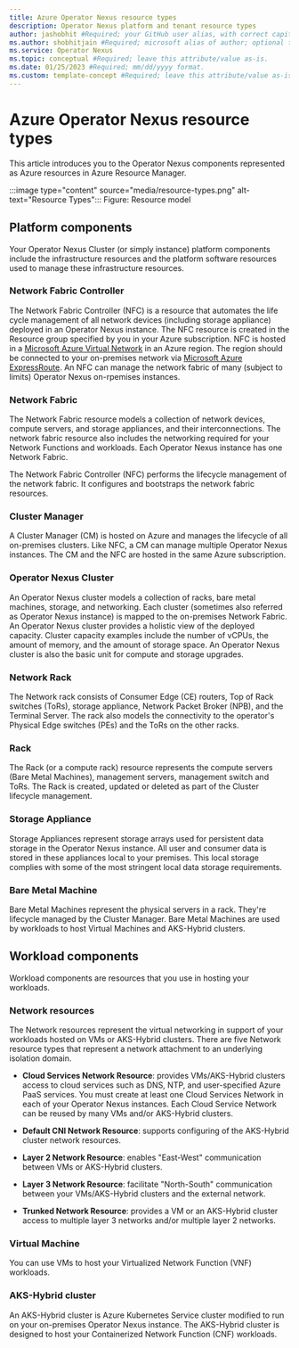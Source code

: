 ```yaml
---
title: Azure Operator Nexus resource types
description: Operator Nexus platform and tenant resource types
author: jashobhit #Required; your GitHub user alias, with correct capitalization.
ms.author: shobhitjain #Required; microsoft alias of author; optional team alias.
ms.service: Operator Nexus
ms.topic: conceptual #Required; leave this attribute/value as-is.
ms.date: 01/25/2023 #Required; mm/dd/yyyy format.
ms.custom: template-concept #Required; leave this attribute/value as-is.
---
```


# Azure Operator Nexus resource types

This article introduces you to the Operator Nexus components represented as Azure resources in Azure Resource Manager.

<!--- IMG ![Resource Types](Docs/media/resource-types.png) IMG --->
:::image type="content" source="media/resource-types.png" alt-text="Resource Types":::
Figure: Resource model

## Platform components

Your Operator Nexus Cluster (or simply instance) platform components include the infrastructure resources and the platform software resources used to manage these infrastructure resources.

### Network Fabric Controller

The Network Fabric Controller (NFC) is a resource that automates the life cycle management of all network devices (including storage appliance) deployed in an Operator Nexus instance.
The NFC resource is created in the Resource group specified by you in your Azure subscription.
NFC is hosted in a [Microsoft Azure Virtual Network](/azure/virtual-network/virtual-networks-overview) in an Azure region.
The region should be connected to your on-premises network via [Microsoft Azure ExpressRoute](/azure/expressroute/expressroute-introduction).
An NFC can manage the network fabric of many (subject to limits) Operator Nexus on-rpemises instances.

### Network Fabric

The Network Fabric resource models a collection of network devices, compute servers, and storage appliances, and their interconnections. The network fabric resource also includes the networking required for your Network Functions and workloads. Each Operator Nexus instance has one Network Fabric.

The Network Fabric Controller (NFC) performs the lifecycle management of the network fabric.
It configures and bootstraps the network fabric resources. 

### Cluster Manager

A Cluster Manager (CM) is hosted on Azure and manages the lifecycle of all on-premises clusters.
Like NFC, a CM can manage multiple Operator Nexus instances.
The CM and the NFC are hosted in the same Azure subscription.

### Operator Nexus Cluster

An Operator Nexus cluster models a collection of racks, bare metal machines, storage, and networking.
Each cluster (sometimes also referred as Operator Nexus instance) is mapped to the on-premises Network Fabric. An Operator Nexus cluster provides a holistic view of the deployed capacity.
Cluster capacity examples include the number of vCPUs, the amount of memory, and the amount of storage space. An Operator Nexus cluster is also the basic unit for compute and storage upgrades.

### Network Rack

The Network rack consists of Consumer Edge (CE) routers, Top of Rack switches (ToRs), storage appliance, Network Packet Broker (NPB), and the Terminal Server.
The rack also models the connectivity to the operator's Physical Edge switches (PEs) and the ToRs on the other racks.

### Rack

The Rack (or a compute rack) resource represents the compute servers (Bare Metal Machines), management servers, management switch and ToRs. The Rack is created, updated or deleted as part of the Cluster lifecycle management.

### Storage Appliance

Storage Appliances represent storage arrays used for persistent data storage in the Operator Nexus instance. All user and consumer data is stored in these appliances local to your premises. This local storage complies with some of the most stringent local data storage requirements.

### Bare Metal Machine

Bare Metal Machines represent the physical servers in a rack. They're lifecycle managed by the Cluster Manager.
Bare Metal Machines are used by workloads to host Virtual Machines and AKS-Hybrid clusters.

## Workload components

Workload components are resources that you use in hosting your workloads.

### Network resources

The Network resources represent the virtual networking in support of your workloads hosted on  VMs or AKS-Hybrid clusters. 
There are five Network resource types that represent a network attachment to an underlying isolation domain. 

- **Cloud Services Network Resource**: provides VMs/AKS-Hybrid clusters access to cloud services such as DNS, NTP, and user-specified Azure PaaS services. You must create at least one Cloud Services Network in each of your Operator Nexus instances. Each Cloud Service Network can be reused by many VMs and/or AKS-Hybrid clusters.

- **Default CNI Network Resource**: supports configuring of the AKS-Hybrid cluster network resources.

- **Layer 2 Network Resource**: enables "East-West" communication between VMs or AKS-Hybrid clusters.

- **Layer 3 Network Resource**: facilitate "North-South" communication between your VMs/AKS-Hybrid clusters and the external network.

- **Trunked Network Resource**: provides a VM or an AKS-Hybrid cluster access to multiple layer 3 networks and/or multiple layer 2 networks.

### Virtual Machine

You can use VMs to host your Virtualized Network Function (VNF) workloads.

### AKS-Hybrid cluster

An AKS-Hybrid cluster is Azure Kubernetes Service cluster modified to run on your on-premises Operator Nexus instance. The AKS-Hybrid cluster is designed to host your Containerized Network Function (CNF) workloads.
